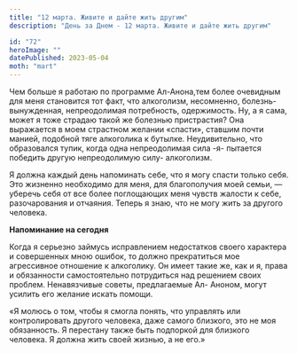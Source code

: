 ```yaml
---
title: "12 марта. Живите и дайте жить другим"
description: "День за Днем - 12 марта. Живите и дайте жить другим"

id: "72"
heroImage: ""
datePublished: 2023-05-04
moth: "mart"
---
```


Чем больше я работаю по программе Ал-Анона,тем более очевидным для меня
становится тот факт, что алкоголизм, несомненно, болезнь- вынужденная,
непреодолимая потребность, одержимость. Ну, а я сама, может я тоже страдаю
такой же болезнью пристрастия? Она выражается в моем страстном желании
«спасти», ставшим почти манией, подобной тяге алкоголика к бутылке.
Неудивительно, что образовался тупик, когда одна непреодолимая сила -я-
пытается победить другую непреодолимую силу- алкоголизм.

Я должна каждый день напоминать себе, что я могу спасти только себя. Это
жизненно необходимо для меня, для благополучия моей семьи, — уберечь себя от
все более поглощающих меня чувств жалости к себе, разочарования и отчаяния.
Теперь я знаю, что не могу жить за другого человека.

**Напоминание на сегодня**

Когда я серьезно займусь исправлением недостатков своего характера и
совершенных мною ошибок, то должно прекратиться мое агрессивное отношение к
алкоголику. Он имеет такие же, как и я, права и обязанности самостоятельно
потрудиться над решением своих проблем. Ненавязчивые советы, предлагаемые Ал-
Аноном, могут усилить его желание искать помощи.

«Я молюсь о том, чтобы я смогла понять, что управлять или контролировать
другого человека, даже самого близкого, это не моя обязанность. Я перестану
также быть подпоркой для близкого человека. Я должна жить своей жизнью, а не
его.»
